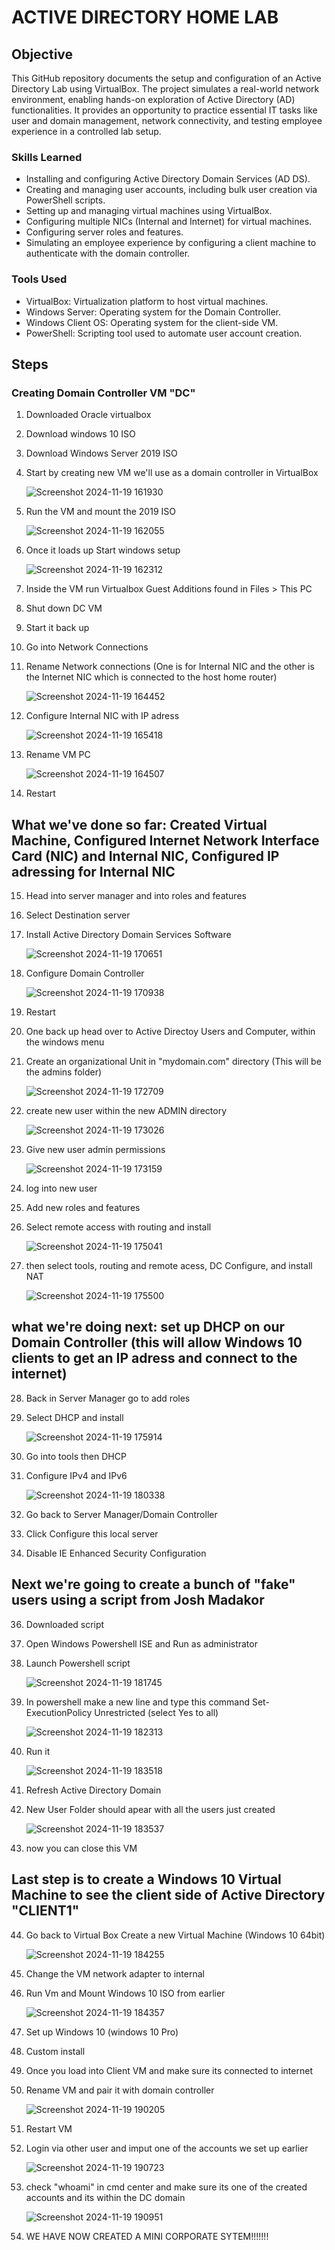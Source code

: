 # ACTIVE DIRECTORY HOME LAB

## Objective

This GitHub repository documents the setup and configuration of an Active Directory Lab using VirtualBox. The project simulates a real-world network environment, enabling hands-on exploration of Active Directory (AD) functionalities. It provides an opportunity to practice essential IT tasks like user and domain management, network connectivity, and testing employee experience in a controlled lab setup.

### Skills Learned

- Installing and configuring Active Directory Domain Services (AD DS).
- Creating and managing user accounts, including bulk user creation via PowerShell scripts.
- Setting up and managing virtual machines using VirtualBox.
- Configuring multiple NICs (Internal and Internet) for virtual machines.
- Configuring server roles and features.
- Simulating an employee experience by configuring a client machine to authenticate with the domain controller.

### Tools Used

- VirtualBox: Virtualization platform to host virtual machines.
- Windows Server: Operating system for the Domain Controller.
- Windows Client OS: Operating system for the client-side VM.
- PowerShell: Scripting tool used to automate user account creation.

## Steps
### Creating Domain Controller VM "DC"
1. Downloaded Oracle virtualbox
2. Download windows 10 ISO
3. Download Windows Server 2019 ISO
4. Start by creating new VM we'll use as a domain controller in VirtualBox

   ![Screenshot 2024-11-19 161930](https://github.com/user-attachments/assets/1dfefda8-b396-42a2-a3cd-655cf95917a6)

5. Run the VM and mount the 2019 ISO 

   ![Screenshot 2024-11-19 162055](https://github.com/user-attachments/assets/07d9fab7-ec3c-44f3-824a-ed4c40a8d9d4)

6. Once it loads up Start windows setup
  
    ![Screenshot 2024-11-19 162312](https://github.com/user-attachments/assets/488e1b7f-2b65-4a58-8376-37eacc399e28)

7. Inside the VM run Virtualbox Guest Additions found in Files > This PC 
8. Shut down DC VM
9. Start it back up
10. Go into Network Connections
11. Rename Network connections (One is for Internal NIC and the other is the Internet NIC which is connected to the host home router)

    ![Screenshot 2024-11-19 164452](https://github.com/user-attachments/assets/5d6470b8-ab70-4bd7-84a0-b524ee9f5e6d)

12. Configure Internal NIC with IP adress

    ![Screenshot 2024-11-19 165418](https://github.com/user-attachments/assets/6d50d373-c26e-468f-8e8e-9dd45f8e8df5)

13. Rename VM PC

    ![Screenshot 2024-11-19 164507](https://github.com/user-attachments/assets/d78fbea2-8835-4413-8f2f-cb593d42e7a5)

14. Restart
    
## What we've done so far: Created Virtual Machine, Configured Internet Network Interface Card (NIC) and Internal NIC, Configured IP adressing for Internal NIC

15. Head into server manager and into roles and features
16. Select Destination server
17. Install Active Directory Domain Services Software

    ![Screenshot 2024-11-19 170651](https://github.com/user-attachments/assets/cca0a444-b2c4-482a-9afd-c6f73e62768b)

18. Configure Domain Controller

    ![Screenshot 2024-11-19 170938](https://github.com/user-attachments/assets/7c8b2063-6d50-422f-ad2e-89a5c2a76128)

19. Restart
20. One back up head over to Active Directoy Users and Computer, within the windows menu
21. Create an organizational Unit in "mydomain.com" directory (This will be the admins folder)

     ![Screenshot 2024-11-19 172709](https://github.com/user-attachments/assets/78d7add9-9571-442e-8617-c336f201bb80)

22. create new user within the new ADMIN directory

    ![Screenshot 2024-11-19 173026](https://github.com/user-attachments/assets/f44338e2-ffc6-4b89-8122-6061a2fcdcb1)

23. Give new user admin permissions

    ![Screenshot 2024-11-19 173159](https://github.com/user-attachments/assets/ce7ebbdc-763d-4803-a7f4-d28cb9bd8a28)

24. log into new user
25. Add new roles and features
26. Select remote access with routing and install

    ![Screenshot 2024-11-19 175041](https://github.com/user-attachments/assets/73bed18f-c86a-49eb-9ca3-f19ee904aa35)

27. then select tools, routing and remote acess, DC Configure, and install NAT

    ![Screenshot 2024-11-19 175500](https://github.com/user-attachments/assets/bc53a2bc-a79e-47d6-9c55-98f699d9f0d6)

## what we're doing next: set up DHCP on our Domain Controller (this will allow Windows 10 clients to get an IP adress and connect to the internet)

28. Back in Server Manager go to add roles
29. Select DHCP and install

    ![Screenshot 2024-11-19 175914](https://github.com/user-attachments/assets/ae2fd693-654b-4ca9-9bd8-fabcf98ca5cc)

30. Go into tools then DHCP
31. Configure IPv4 and IPv6

    ![Screenshot 2024-11-19 180338](https://github.com/user-attachments/assets/e02a6419-e191-4a58-9854-166c2aa8e8aa)

33. Go back to Server Manager/Domain Controller
34. Click Configure this local server
35. Disable IE Enhanced Security Configuration

## Next we're going to create a bunch of "fake" users using a script from Josh Madakor

36. Downloaded script
37. Open Windows Powershell ISE and Run as administrator
38. Launch Powershell script

    ![Screenshot 2024-11-19 181745](https://github.com/user-attachments/assets/df43c376-c0e4-4c14-9e34-7ea8e7c7702b)

39. In powershell make a new line and type this command Set-ExecutionPolicy Unrestricted (select Yes to all)

    ![Screenshot 2024-11-19 182313](https://github.com/user-attachments/assets/a87ee108-d2a4-4bd4-807c-241f21819f05)

40. Run it

    ![Screenshot 2024-11-19 183518](https://github.com/user-attachments/assets/ebed99bc-27cc-4a5c-bcb8-eebc6e1cbbe7)

41. Refresh Active Directory Domain
42. New User Folder should apear with all the users just created

    ![Screenshot 2024-11-19 183537](https://github.com/user-attachments/assets/e646bbfc-d590-49f8-b633-215960efc633)

43. now you can close this VM
    
## Last step is to create a Windows 10 Virtual Machine to see the client side of Active Directory "CLIENT1"

44. Go back to Virtual Box Create a new Virtual Machine (Windows 10 64bit)

    ![Screenshot 2024-11-19 184255](https://github.com/user-attachments/assets/cfba1bfe-0274-4331-9d4e-0cbca40d4198)

45. Change the VM network adapter to internal
46. Run Vm and Mount Windows 10 ISO from earlier

    ![Screenshot 2024-11-19 184357](https://github.com/user-attachments/assets/ab28cda2-1629-45b1-9ecd-685c6eb09e2d)

47. Set up Windows 10 (windows 10 Pro)
48. Custom install
49. Once you load into Client VM and make sure its connected to internet
50. Rename VM and pair it with domain controller

    ![Screenshot 2024-11-19 190205](https://github.com/user-attachments/assets/02a4608e-9ffd-4a16-a408-611ad79232d9)

51. Restart VM
52. Login via other user and imput one of the accounts we set up earlier

    ![Screenshot 2024-11-19 190723](https://github.com/user-attachments/assets/c5a412ce-a270-452a-a7ac-62e14330bfd5)

53. check "whoami" in cmd center and make sure its one of the created accounts and its within the DC domain

    ![Screenshot 2024-11-19 190951](https://github.com/user-attachments/assets/318612e8-8e1d-45c7-937d-05250044aedb)

54. WE HAVE NOW CREATED A MINI CORPORATE SYTEM!!!!!!!
